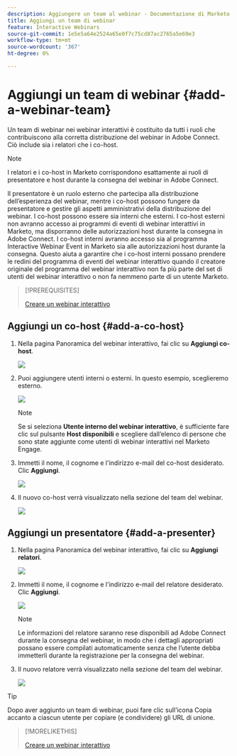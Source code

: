 ```yaml
---
description: Aggiungere un team al webinar - Documentazione di Marketo - Documentazione del prodotto
title: Aggiungi un team di webinar
feature: Interactive Webinars
source-git-commit: 1e5e5a64e2524a65e0f7c75cd87ac2765a5e69e3
workflow-type: tm+mt
source-wordcount: '367'
ht-degree: 0%

---
```


# Aggiungi un team di webinar {#add-a-webinar-team}

Un team di webinar nei webinar interattivi è costituito da tutti i ruoli che contribuiscono alla corretta distribuzione del webinar in Adobe Connect. Ciò include sia i relatori che i co-host.

>[!NOTE]
>
>I relatori e i co-host in Marketo corrispondono esattamente ai ruoli di presentatore e host durante la consegna del webinar in Adobe Connect.

Il presentatore è un ruolo esterno che partecipa alla distribuzione dell’esperienza del webinar, mentre i co-host possono fungere da presentatore e gestire gli aspetti amministrativi della distribuzione del webinar. I co-host possono essere sia interni che esterni. I co-host esterni non avranno accesso ai programmi di eventi di webinar interattivi in Marketo, ma disporranno delle autorizzazioni host durante la consegna in Adobe Connect. I co-host interni avranno accesso sia al programma Interactive Webinar Event in Marketo sia alle autorizzazioni host durante la consegna. Questo aiuta a garantire che i co-host interni possano prendere le redini del programma di eventi del webinar interattivo quando il creatore originale del programma del webinar interattivo non fa più parte del set di utenti del webinar interattivo o non fa nemmeno parte di un utente Marketo.

>[!PREREQUISITES]
>
>[Creare un webinar interattivo](/help/marketo/product-docs/demand-generation/events/interactive-webinars/create-an-interactive-webinar.md)

## Aggiungi un co-host {#add-a-co-host}

1. Nella pagina Panoramica del webinar interattivo, fai clic su **Aggiungi co-host**.

   ![](assets/add-a-webinar-team-1.png)

1. Puoi aggiungere utenti interni o esterni. In questo esempio, sceglieremo esterno.

   ![](assets/add-a-webinar-team-2.png)

   >[!NOTE]
   >
   >Se si seleziona **Utente interno del webinar interattivo**, è sufficiente fare clic sul pulsante **Host disponibili** e scegliere dall’elenco di persone che sono state aggiunte come utenti di webinar interattivi nel Marketo Engage.

1. Immetti il nome, il cognome e l&#39;indirizzo e-mail del co-host desiderato. Clic **Aggiungi**.

   ![](assets/add-a-webinar-team-3.png)

1. Il nuovo co-host verrà visualizzato nella sezione del team del webinar.

   ![](assets/add-a-webinar-team-4.png)

## Aggiungi un presentatore {#add-a-presenter}

1. Nella pagina Panoramica del webinar interattivo, fai clic su **Aggiungi relatori**.

   ![](assets/add-a-webinar-team-5.png)

1. Immetti il nome, il cognome e l&#39;indirizzo e-mail del relatore desiderato. Clic **Aggiungi**.

   ![](assets/add-a-webinar-team-6.png)

   >[!NOTE]
   >
   >Le informazioni del relatore saranno rese disponibili ad Adobe Connect durante la consegna del webinar, in modo che i dettagli appropriati possano essere compilati automaticamente senza che l’utente debba immetterli durante la registrazione per la consegna del webinar.

1. Il nuovo relatore verrà visualizzato nella sezione del team del webinar.

   ![](assets/add-a-webinar-team-7.png)

>[!TIP]
>
>Dopo aver aggiunto un team di webinar, puoi fare clic sull’icona Copia accanto a ciascun utente per copiare (e condividere) gli URL di unione.

>[!MORELIKETHIS]
>
>[Creare un webinar interattivo](/help/marketo/product-docs/demand-generation/events/interactive-webinars/create-an-interactive-webinar.md)

